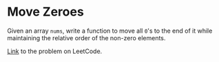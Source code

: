 # Move Zeroes

Given an array `nums`, write a function to move all `0`'s to the end of it while maintaining the relative order of the non-zero elements.

[Link](https://leetcode.com/explore/challenge/card/30-day-leetcoding-challenge/528/week-1/3286/) to the problem on LeetCode.